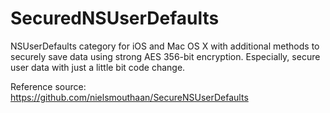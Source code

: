 SecuredNSUserDefaults 
=====================

NSUserDefaults category for iOS and Mac OS X with additional methods to securely save data using strong AES 356-bit encryption. Especially, secure user data with just a little bit code change.





Reference source: https://github.com/nielsmouthaan/SecureNSUserDefaults
